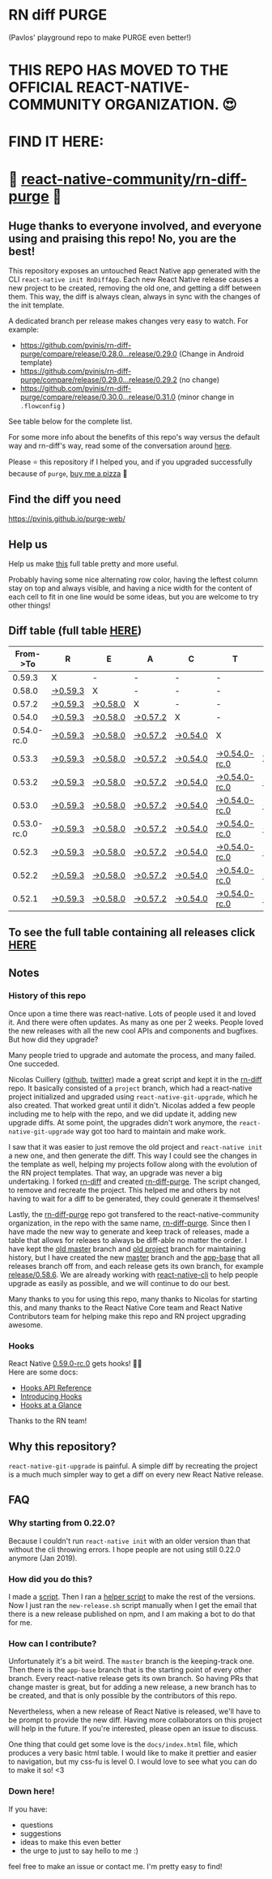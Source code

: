# RN diff PURGE
(Pavlos' playground repo to make PURGE even better!)

# THIS REPO HAS MOVED TO THE OFFICIAL REACT-NATIVE-COMMUNITY ORGANIZATION. 😍
# FIND IT HERE:  
# 💪 [react-native-community/rn-diff-purge](https://github.com/react-native-community/rn-diff-purge) 🎉
## Huge thanks to everyone involved, and everyone using and praising this repo! No, you are the best!

This repository exposes an untouched React Native app generated with the CLI
`react-native init RnDiffApp`. Each new React Native release causes a new project to be created, removing the old one, and getting a diff between them. This way, the diff is always clean, always in sync with the changes of the init template.

A dedicated branch per release makes changes very easy
to watch. For example:

* https://github.com/pvinis/rn-diff-purge/compare/release/0.28.0...release/0.29.0
(Change in Android template)
* https://github.com/pvinis/rn-diff-purge/compare/release/0.29.0...release/0.29.2
(no change)
* https://github.com/pvinis/rn-diff-purge/compare/release/0.30.0...release/0.31.0
(minor change in `.flowconfig` )

See table below for the complete list.

For some more info about the benefits of this repo's way versus the default way and rn-diff's way, read some of the conversation around [here](https://github.com/react-native-community/discussions-and-proposals/issues/68#issuecomment-452227478).

Please :star: this repository if I helped you, and if you upgraded successfully because of `purge`, [buy me a pizza](https://www.buymeacoffee.com/DGWwHVZ4s) :pizza:

## Find the diff you need
https://pvinis.github.io/purge-web/

## Help us
Help us make [this](https://pvinis.github.io/rn-diff-purge) full table pretty and more useful.

Probably having some nice alternating row color, having the leftest column stay on top and always visible, and having a nice width for the content of each cell to fit in one line would be some ideas, but you are welcome to try other things!

## Diff table (full table [HERE](https://pvinis.github.io/rn-diff-purge))

| From->To    | R                                                                                               | E                                                                                               | A                                                                                               | C                                                                                               | T                                                                                                         |                                                                                                 | N                                                                                               | A                                                                                               | T                                                                                                    | I                                                                                          | V                                                                                          | E   |
| ----------- | ----------------------------------------------------------------------------------------------- | ----------------------------------------------------------------------------------------------- | ----------------------------------------------------------------------------------------------- | ----------------------------------------------------------------------------------------------- | --------------------------------------------------------------------------------------------------------- | ----------------------------------------------------------------------------------------------- | ----------------------------------------------------------------------------------------------- | ----------------------------------------------------------------------------------------------- | ---------------------------------------------------------------------------------------------------- | ------------------------------------------------------------------------------------------ | ------------------------------------------------------------------------------------------ | --- |
| 0.59.3      | X                                                                                               | -                                                                                               | -                                                                                               | -                                                                                               | -                                                                                                         | -                                                                                               | -                                                                                               | -                                                                                               | -                                                                                                    | -                                                                                          | -                                                                                          | -   |
| 0.58.0      | [->0.59.3](https://github.com/pvinis/rn-diff-purge/compare/release/0.58.0..release/0.59.3)      | X                                                                                               | -                                                                                               | -                                                                                               | -                                                                                                         | -                                                                                               | -                                                                                               | -                                                                                               | -                                                                                                    | -                                                                                          | -                                                                                          | -   |
| 0.57.2      | [->0.59.3](https://github.com/pvinis/rn-diff-purge/compare/release/0.57.2..release/0.59.3)      | [->0.58.0](https://github.com/pvinis/rn-diff-purge/compare/release/0.57.2..release/0.58.0)      | X                                                                                               | -                                                                                               | -                                                                                                         | -                                                                                               | -                                                                                               | -                                                                                               | -                                                                                                    | -                                                                                          | -                                                                                          | -   |
| 0.54.0      | [->0.59.3](https://github.com/pvinis/rn-diff-purge/compare/release/0.54.0..release/0.59.3)      | [->0.58.0](https://github.com/pvinis/rn-diff-purge/compare/release/0.54.0..release/0.58.0)      | [->0.57.2](https://github.com/pvinis/rn-diff-purge/compare/release/0.54.0..release/0.57.2)      | X                                                                                               | -                                                                                                         | -                                                                                               | -                                                                                               | -                                                                                               | -                                                                                                    | -                                                                                          | -                                                                                          | -   |
| 0.54.0-rc.0 | [->0.59.3](https://github.com/pvinis/rn-diff-purge/compare/release/0.54.0-rc.0..release/0.59.3) | [->0.58.0](https://github.com/pvinis/rn-diff-purge/compare/release/0.54.0-rc.0..release/0.58.0) | [->0.57.2](https://github.com/pvinis/rn-diff-purge/compare/release/0.54.0-rc.0..release/0.57.2) | [->0.54.0](https://github.com/pvinis/rn-diff-purge/compare/release/0.54.0-rc.0..release/0.54.0) | X                                                                                                         | -                                                                                               | -                                                                                               | -                                                                                               | -                                                                                                    | -                                                                                          | -                                                                                          | -   |
| 0.53.3      | [->0.59.3](https://github.com/pvinis/rn-diff-purge/compare/release/0.53.3..release/0.59.3)      | [->0.58.0](https://github.com/pvinis/rn-diff-purge/compare/release/0.53.3..release/0.58.0)      | [->0.57.2](https://github.com/pvinis/rn-diff-purge/compare/release/0.53.3..release/0.57.2)      | [->0.54.0](https://github.com/pvinis/rn-diff-purge/compare/release/0.53.3..release/0.54.0)      | [->0.54.0-rc.0](https://github.com/pvinis/rn-diff-purge/compare/release/0.53.3..release/0.54.0-rc.0)      | X                                                                                               | -                                                                                               | -                                                                                               | -                                                                                                    | -                                                                                          | -                                                                                          | -   |
| 0.53.2      | [->0.59.3](https://github.com/pvinis/rn-diff-purge/compare/release/0.53.2..release/0.59.3)      | [->0.58.0](https://github.com/pvinis/rn-diff-purge/compare/release/0.53.2..release/0.58.0)      | [->0.57.2](https://github.com/pvinis/rn-diff-purge/compare/release/0.53.2..release/0.57.2)      | [->0.54.0](https://github.com/pvinis/rn-diff-purge/compare/release/0.53.2..release/0.54.0)      | [->0.54.0-rc.0](https://github.com/pvinis/rn-diff-purge/compare/release/0.53.2..release/0.54.0-rc.0)      | [->0.53.3](https://github.com/pvinis/rn-diff-purge/compare/release/0.53.2..release/0.53.3)      | X                                                                                               | -                                                                                               | -                                                                                                    | -                                                                                          | -                                                                                          | -   |
| 0.53.0      | [->0.59.3](https://github.com/pvinis/rn-diff-purge/compare/release/0.53.0..release/0.59.3)      | [->0.58.0](https://github.com/pvinis/rn-diff-purge/compare/release/0.53.0..release/0.58.0)      | [->0.57.2](https://github.com/pvinis/rn-diff-purge/compare/release/0.53.0..release/0.57.2)      | [->0.54.0](https://github.com/pvinis/rn-diff-purge/compare/release/0.53.0..release/0.54.0)      | [->0.54.0-rc.0](https://github.com/pvinis/rn-diff-purge/compare/release/0.53.0..release/0.54.0-rc.0)      | [->0.53.3](https://github.com/pvinis/rn-diff-purge/compare/release/0.53.0..release/0.53.3)      | [->0.53.2](https://github.com/pvinis/rn-diff-purge/compare/release/0.53.0..release/0.53.2)      | X                                                                                               | -                                                                                                    | -                                                                                          | -                                                                                          | -   |
| 0.53.0-rc.0 | [->0.59.3](https://github.com/pvinis/rn-diff-purge/compare/release/0.53.0-rc.0..release/0.59.3) | [->0.58.0](https://github.com/pvinis/rn-diff-purge/compare/release/0.53.0-rc.0..release/0.58.0) | [->0.57.2](https://github.com/pvinis/rn-diff-purge/compare/release/0.53.0-rc.0..release/0.57.2) | [->0.54.0](https://github.com/pvinis/rn-diff-purge/compare/release/0.53.0-rc.0..release/0.54.0) | [->0.54.0-rc.0](https://github.com/pvinis/rn-diff-purge/compare/release/0.53.0-rc.0..release/0.54.0-rc.0) | [->0.53.3](https://github.com/pvinis/rn-diff-purge/compare/release/0.53.0-rc.0..release/0.53.3) | [->0.53.2](https://github.com/pvinis/rn-diff-purge/compare/release/0.53.0-rc.0..release/0.53.2) | [->0.53.0](https://github.com/pvinis/rn-diff-purge/compare/release/0.53.0-rc.0..release/0.53.0) | X                                                                                                    | -                                                                                          | -                                                                                          | -   |
| 0.52.3      | [->0.59.3](https://github.com/pvinis/rn-diff-purge/compare/release/0.52.3..release/0.59.3)      | [->0.58.0](https://github.com/pvinis/rn-diff-purge/compare/release/0.52.3..release/0.58.0)      | [->0.57.2](https://github.com/pvinis/rn-diff-purge/compare/release/0.52.3..release/0.57.2)      | [->0.54.0](https://github.com/pvinis/rn-diff-purge/compare/release/0.52.3..release/0.54.0)      | [->0.54.0-rc.0](https://github.com/pvinis/rn-diff-purge/compare/release/0.52.3..release/0.54.0-rc.0)      | [->0.53.3](https://github.com/pvinis/rn-diff-purge/compare/release/0.52.3..release/0.53.3)      | [->0.53.2](https://github.com/pvinis/rn-diff-purge/compare/release/0.52.3..release/0.53.2)      | [->0.53.0](https://github.com/pvinis/rn-diff-purge/compare/release/0.52.3..release/0.53.0)      | [->0.53.0-rc.0](https://github.com/pvinis/rn-diff-purge/compare/release/0.52.3..release/0.53.0-rc.0) | X                                                                                          | -                                                                                          | -   |
| 0.52.2      | [->0.59.3](https://github.com/pvinis/rn-diff-purge/compare/release/0.52.2..release/0.59.3)      | [->0.58.0](https://github.com/pvinis/rn-diff-purge/compare/release/0.52.2..release/0.58.0)      | [->0.57.2](https://github.com/pvinis/rn-diff-purge/compare/release/0.52.2..release/0.57.2)      | [->0.54.0](https://github.com/pvinis/rn-diff-purge/compare/release/0.52.2..release/0.54.0)      | [->0.54.0-rc.0](https://github.com/pvinis/rn-diff-purge/compare/release/0.52.2..release/0.54.0-rc.0)      | [->0.53.3](https://github.com/pvinis/rn-diff-purge/compare/release/0.52.2..release/0.53.3)      | [->0.53.2](https://github.com/pvinis/rn-diff-purge/compare/release/0.52.2..release/0.53.2)      | [->0.53.0](https://github.com/pvinis/rn-diff-purge/compare/release/0.52.2..release/0.53.0)      | [->0.53.0-rc.0](https://github.com/pvinis/rn-diff-purge/compare/release/0.52.2..release/0.53.0-rc.0) | [->0.52.3](https://github.com/pvinis/rn-diff-purge/compare/release/0.52.2..release/0.52.3) | X                                                                                          | -   |
| 0.52.1      | [->0.59.3](https://github.com/pvinis/rn-diff-purge/compare/release/0.52.1..release/0.59.3)      | [->0.58.0](https://github.com/pvinis/rn-diff-purge/compare/release/0.52.1..release/0.58.0)      | [->0.57.2](https://github.com/pvinis/rn-diff-purge/compare/release/0.52.1..release/0.57.2)      | [->0.54.0](https://github.com/pvinis/rn-diff-purge/compare/release/0.52.1..release/0.54.0)      | [->0.54.0-rc.0](https://github.com/pvinis/rn-diff-purge/compare/release/0.52.1..release/0.54.0-rc.0)      | [->0.53.3](https://github.com/pvinis/rn-diff-purge/compare/release/0.52.1..release/0.53.3)      | [->0.53.2](https://github.com/pvinis/rn-diff-purge/compare/release/0.52.1..release/0.53.2)      | [->0.53.0](https://github.com/pvinis/rn-diff-purge/compare/release/0.52.1..release/0.53.0)      | [->0.53.0-rc.0](https://github.com/pvinis/rn-diff-purge/compare/release/0.52.1..release/0.53.0-rc.0) | [->0.52.3](https://github.com/pvinis/rn-diff-purge/compare/release/0.52.1..release/0.52.3) | [->0.52.2](https://github.com/pvinis/rn-diff-purge/compare/release/0.52.1..release/0.52.2) | X   |

## To see the full table containing all releases click [HERE](https://pvinis.github.io/rn-diff-purge)

## Notes

### History of this repo

Once upon a time there was react-native. Lots of people used it and loved it. And there were often updates. As many as one per 2 weeks. People loved the new releases with all the new cool APIs and components and bugfixes. But how did they upgrade?

Many people tried to upgrade and automate the process, and many failed. One succeded.

Nicolas Cuillery ([github](https://github.com/ncuillery), [twitter](https://twitter.com/ncuillery)) made a great script and kept it in the [rn-diff](https://github.com/ncuillery/rn-diff) repo. It basically consisted of a `project` branch, which had a react-native project initialized and upgraded using `react-native-git-upgrade`, which he also created. That worked great until it didn't. Nicolas added a few people including me to help with the repo, and we did update it, adding new upgrade diffs. At some point, the upgrades didn't work anymore, the `react-native-git-upgrade` way got too hard to maintain and make work.

I saw that it was easier to just remove the old project and `react-native init` a new one, and then generate the diff. This way I could see the changes in the template as well, helping my projects follow along with the evolution of the RN project templates. That way, an upgrade was never a big undertaking. I forked [rn-diff](https://github.com/ncuillery/rn-diff) and created [rn-diff-purge](https://github.com/pvinis/rn-diff-purge). The script changed, to remove and recreate the project. This helped me and others by not having to wait for a diff to be generated, they could generate it themselves!

Lastly, the [rn-diff-purge](https://github.com/pvinis/rn-diff-purge) repo got transfered to the react-native-community organization, in the repo with the same name, [rn-diff-purge](https://github.com/react-native-community/rn-diff-purge). Since then I have made the new way to generate and keep track of releases, made a table that allows for releaes to always be diff-able no matter the order. I have kept the [old master](https://github.com/pvinis/rn-diff-purge/tree/old/master) branch and [old project](https://github.com/pvinis/rn-diff-purge/tree/old/project) branch for maintaining history, but I have created the new [master](https://github.com/pvinis/rn-diff-purge/tree/master) branch and the [app-base](https://github.com/pvinis/rn-diff-purge/tree/app-base) that all releases branch off from, and each release gets its own branch, for example [release/0.58.6](https://github.com/pvinis/rn-diff-purge/tree/release/0.58.6). We are already working with [react-native-cli](https://github.com/react-native-community/react-native-cli) to help people upgrade as easily as possible, and we will continue to do our best.

Many thanks to you for using this repo, many thanks to Nicolas for starting this, and many thanks to the React Native Core team and React Native Contributors team for helping make this repo and RN project upgrading awesome.

### Hooks
React Native [0.59.0-rc.0](https://github.com/pvinis/rn-diff-purge#version-changes) gets hooks! 🎉🥳  
Here are some docs:
- [Hooks API Reference](https://reactjs.org/docs/hooks-reference.html)
- [Introducing Hooks](https://reactjs.org/docs/hooks-intro.html)
- [Hooks at a Glance](https://reactjs.org/docs/hooks-overview.html)

Thanks to the RN team!

## Why this repository?
`react-native-git-upgrade` is painful. A simple diff by recreating the project is a much much simpler way to get a diff on every new React Native release.

## FAQ

### Why starting from 0.22.0?

Because I couldn't run `react-native init` with an older version than that without the cli throwing errors. I hope people are not using still 0.22.0 anymore (Jan 2019).

### How did you do this?

I made a [script](https://github.com/pvinis/rn-diff-purge/blob/master/new-release.sh). Then I ran a [helper script](https://github.com/pvinis/rn-diff-purge/blob/master/new-release.sh) to make the rest of the versions.
Now I just ran the `new-release.sh` script manually when I get the email that there is a new release published on npm, and I am making a bot to do that for me.

### How can I contribute?

Unfortunately it's a bit weird. The `master` branch is the keeping-track one. Then there is the `app-base` branch that is the starting point of every other branch. Every react-native release gets its own branch. So having PRs that change master is great, but for adding a new release, a new branch has to be created, and that is only possible by the contributors of this repo.

Nevertheless, when a new release of React Native is released, we'll have to be prompt to provide
the new diff. Having more collaborators on this project will help in the future. If you're interested, please open an issue to discuss.

One thing that could get some love is the `docs/index.html` file, which produces a very basic html table. I would like to make it prettier and easier to navigation, but my css-fu is level 0. I would love to see what you can do to make it so! <3

### Down here!

If you have: 
- questions
- suggestions
- ideas to make this even better
- the urge to just to say hello to me :)

feel free to make an issue or contact me. I'm pretty easy to find!
